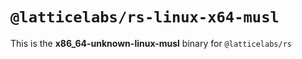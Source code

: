 # `@latticelabs/rs-linux-x64-musl`

This is the **x86_64-unknown-linux-musl** binary for `@latticelabs/rs`
